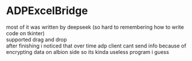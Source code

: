 # ADPExcelBridge
most of it was written by deepseek (so hard to remembering how to write code on tkinter) <br/>
supported drag and drop <br/>
after finishing i noticed that over time adp client cant send info because of encrypting data on albion side so its kinda useless program i guess

